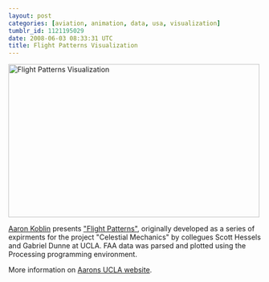 ```yaml
---
layout: post
categories: [aviation, animation, data, usa, visualization]
tumblr_id: 1121195029  
date: 2008-06-03 08:33:31 UTC
title: Flight Patterns Visualization
---
```


<a href="http://www.aaronkoblin.com/work/flightpatterns/"><img src="/attachments/2008/06/akoblin-faa-flight-patterns-viz.jpg" alt="Flight Patterns Visualization" width="500" height="305" class="alignnone size-full wp-image-496" /></a>

<a href="http://www.aaronkoblin.com/">Aaron Koblin</a> presents <a href="http://www.aaronkoblin.com/work/flightpatterns/">"Flight Patterns"</a>, originally developed as a series of expirments for the project "Celestial Mechanics" by collegues Scott Hessels and Gabriel Dunne at UCLA. FAA data was parsed and plotted using the Processing programming environment.

More information on <a href="http://users.design.ucla.edu/~akoblin/work/faa/">Aarons UCLA website</a>.
